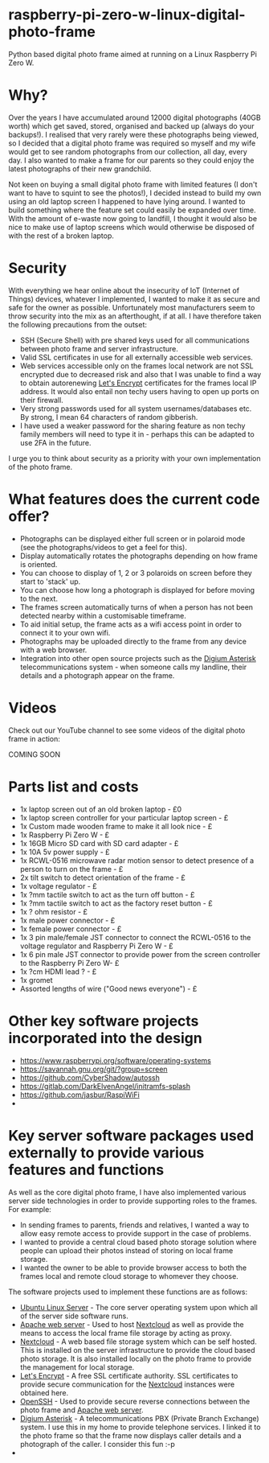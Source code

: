 # raspberry-pi-zero-w-linux-digital-photo-frame

Python based digital photo frame aimed at running on a Linux Raspberry Pi Zero W.

<h1>Why?</h1>

Over the years I have accumulated around 12000 digital photographs (40GB worth) which get saved, stored, organised and backed up (always do your backups!).  I realised that very rarely were these photographs being viewed, so I decided that a digital photo frame was required so myself and my wife would get to see random photographs from our collection, all day, every day.  I also wanted to make a frame for our parents so they could enjoy the latest photographs of their new grandchild.

Not keen on buying a small digital photo frame with limited features (I don't want to have to squint to see the photos!), I decided instead to build my own using an old laptop screen I happened to have lying around.  I wanted to build something where the feature set could easily be expanded over time. With the amount of e-waste now going to landfill, I thought it would also be nice to make use of laptop screens which would otherwise be disposed of with the rest of a broken laptop.

<h1>Security</h1>

With everything we hear online about the insecurity of IoT (Internet of Things) devices, whatever I implemented, I wanted to make it as secure and safe for the owner as possible.  Unfortunately most manufacturers seem to throw security into the mix as an afterthought, if at all.  I have therefore taken the following precautions from the outset:

<ul>
<li>SSH (Secure Shell) with pre shared keys used for all communications between photo frame and server infrastructure.</li>
<li>Valid SSL certificates in use for all externally accessible web services.</li>
<li>Web services accessible only on the frames local network are not SSL encrypted due to decreased risk and also that I was unable to find a way to obtain autorenewing <a href="https://www.letsencrypt.org" target="_blank">Let's Encrypt</a> certificates for the frames local IP address.  It would also entail non techy users having to open up ports on their firewall.</li>
<li>Very strong passwords used for all system usernames/databases etc.  By strong, I mean 64 characters of random gibberish.</li>
<li>I have used a weaker password for the sharing feature as non techy family members will need to type it in - perhaps this can be adapted to use 2FA in the future.</li>
</ul>

I urge you to think about security as a priority with your own implementation of the photo frame.

<h1>What features does the current code offer?</h1>

<ul>
<li>Photographs can be displayed either full screen or in polaroid mode (see the photographs/videos to get a feel for this).</li>
<li>Display automatically rotates the photographs depending on how frame is oriented.</li>
<li>You can choose to display of 1, 2 or 3 polaroids on screen before they start to 'stack' up.</li>
<li>You can choose how long a photograph is displayed for before moving to the next.</li>
<li>The frames screen automatically turns of when a person has not been detected nearby within a customisable timeframe.</li>
<li>To aid initial setup, the frame acts as a wifi access point in order to connect it to your own wifi.</li>
<li>Photographs may be uploaded directly to the frame from any device with a web browser.</li>
<li>Integration into other open source projects such as the <a href="https://www.asterisk.org" target="_blank">Digium Asterisk<a> telecommunications system - when someone calls my landline, their details and a photograph appear on the frame.</li>
</ul>

<h1>Videos</h1>

Check out our YouTube channel to see some videos of the digital photo frame in action:

COMING SOON

<h1>Parts list and costs</h1>

<ul>
<li>1x laptop screen out of an old broken laptop  - £0</li>
<li>1x laptop screen controller for your particular laptop screen - £</li>
<li>1x Custom made wooden frame to make it all look nice - £</li>
<li>1x Raspberry Pi Zero W - £</li>
<li>1x 16GB Micro SD card with SD card adapter - £</li>
<li>1x 10A 5v power supply - £</li>
<li>1x RCWL-0516 microwave radar motion sensor to detect presence of a person to turn on the frame - £</li>
<li>2x tilt switch to detect orientation of the frame - £</li>
<li>1x voltage regulator - £</li>
<li>1x ?mm tactile switch to act as the turn off button - £</li>
<li>1x ?mm tactile switch to act as the factory reset button - £</li>
<li>1x ? ohm resistor - £</li>
<li>1x male power connector - £</li>
<li>1x female power connector - £</li>
<li>1x 3 pin male/female JST connector to connect the RCWL-0516 to the voltage regulator and Raspberry Pi Zero W - £</li>
<li>1x 6 pin male JST connector to provide power from the screen controller to the Raspberry Pi Zero W- £</li>
<li>1x ?cm HDMI lead ? - £</li>
<li>1x gromet</li>
<li>Assorted lengths of wire ("Good news everyone") - £</li>
</ul>

<h1>Other key software projects incorporated into the design</h1>

<ul>
<li><a href="https://www.raspberrypi.org/software/operating-systems" target="_blank">https://www.raspberrypi.org/software/operating-systems</a></li>
<li><a href="https://savannah.gnu.org/git/?group=screen" target="_blank">https://savannah.gnu.org/git/?group=screen</a></li>
<li><a href="https://www.github.com/CyberShadow/autossh" target="_blank">https://github.com/CyberShadow/autossh</a></li>
<li><a href="https://www.gitlab.com/DarkElvenAngel/initramfs-splash" target="_blank">https://gitlab.com/DarkElvenAngel/initramfs-splash</a></li>
<li><a href="https://www.github.com/jasbur/RaspiWiFi" target="_blank">https://github.com/jasbur/RaspiWiFi</a></li>
<li><a href="" target="_blank"></a></li>
</ul>

<h1>Key server software packages used externally to provide various features and functions</h1>

As well as the core digital photo frame, I have also implemented various server side technologies in order to provide supporting roles to the frames.  For example:

<ul>
<li>In sending frames to parents, friends and relatives, I wanted a way to allow easy remote access to provide support in the case of problems.</li>
<li>I wanted to provide a central cloud based photo storage solution where people can upload their photos instead of storing on local frame storage.</li>
<li>I wanted the owner to be able to provide browser access to both the frames local and remote cloud storage to whomever they choose.</li>
</ul> 

The software projects used to implement these functions are as follows:

<ul>
<li><a href="https://www.ubuntu.com/server" target="_blank">Ubuntu Linux Server</a> - The core server operating system upon which all of the server side software runs.</li>
<li><a href="https://httpd.apache.org" target="_blank">Apache web server</a> - Used to host <a href="https://www.nextcloud.com" target="_blank">Nextcloud</a> as well as provide the means to access the local frame file storage by acting as proxy.</li>
<li><a href="https://www.nextcloud.com" target="_blank">Nextcloud</a> - A web based file storage system which can be self hosted.  This is installed on the server infrastructure to provide the cloud based photo storage.  It is also installed locally on the photo frame to provide the management for local storage.</li>
<li><a href="https://www.letsencrypt.org" target="_blank">Let's Encrypt</a> - A free SSL certificate authority.  SSL certificates to provide secure communication for the <a href="https://www.nextcloud.com" target="_blank">Nextcloud</a> instances were obtained here.</li>
<li><a href="https://www.openssh.com" target="_blank">OpenSSH</a> - Used to provide secure reverse connections between the photo frame and <a href="https://httpd.apache.org" target="_blank">Apache web server</a>.</li>
<li><a href="https://www.asterisk.org" target="_blank">Digium Asterisk</a> - A telecommunications PBX (Private Branch Exchange) system.  I use this in my home to provide telephone services.  I linked it to the photo frame so that the frame now displays caller details and a photograph of the caller. I consider this fun :-p</li>
<li><a href="" target="_blank"></a></li>
</ul>
